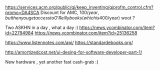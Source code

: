 https://services.acm.org/public/qj/keep_inventing/qjprofm_control.cfm?promo=DA4SCA
Discount for AMC, 100$/year , but then you get access to O'Reilly books ( which is 400$/year) woot ?

Two ASKHN in a day , what a day :)
https://news.ycombinator.com/item?id=22794984
https://news.ycombinator.com/item?id=25136258

https://www.listennotes.com/api/
https://standardebooks.org/

http://amortizedcost.net/ui-desing-for-software-developer-part-1/

New hardware , yet another fast cash-grab :(